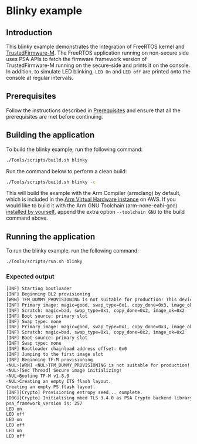 # Blinky example

## Introduction

This blinky example demonstrates the integration of FreeRTOS kernel and
[TrustedFirmware-M](https://www.trustedfirmware.org/projects/tf-m/). The FreeRTOS application running on non-secure side uses
PSA APIs to fetch the firmware framework version of TrustedFirmware-M running
on the secure-side and prints it on the console. In addition, to simulate LED
blinking, `LED On` and `LED off` are printed onto the console at regular
intervals.

## Prerequisites

Follow the instructions described in [Prerequisites](Prerequisites.md) and
ensure that all the prerequisites are met before continuing.

## Building the application

To build the blinky example, run the following command:
```bash
./Tools/scripts/build.sh blinky
```

Run the command below to perform a clean build:
```bash
./Tools/scripts/build.sh blinky -c
```

This will build the example with the Arm Compiler (armclang) by default, which is
included in the [Arm Virtual Hardware instance](./setting-up-arm-virtual-hardware.md)
on AWS. If you would like to build it with the Arm GNU Toolchain (arm-none-eabi-gcc)
[installed by yourself](./development-environment.md), append the extra option
`--toolchain GNU` to the build command above.

## Running the application

To run the blinky example, run the following command:
```bash
./Tools/scripts/run.sh blinky
```

### Expected output

```bash
[INF] Starting bootloader
[INF] Beginning BL2 provisioning
[WRN] TFM_DUMMY_PROVISIONING is not suitable for production! This device is NOT SECURE
[INF] Primary image: magic=good, swap_type=0x1, copy_done=0x3, image_ok=0x3
[INF] Scratch: magic=bad, swap_type=0x1, copy_done=0x2, image_ok=0x2
[INF] Boot source: primary slot
[INF] Swap type: none
[INF] Primary image: magic=good, swap_type=0x1, copy_done=0x3, image_ok=0x1
[INF] Scratch: magic=bad, swap_type=0x1, copy_done=0x2, image_ok=0x2
[INF] Boot source: primary slot
[INF] Swap type: none
[INF] Bootloader chainload address offset: 0x0
[INF] Jumping to the first image slot
[INF] Beginning TF-M provisioning
<NUL>[WRN] <NUL>TFM_DUMMY_PROVISIONING is not suitable for production! <NUL>This device is NOT SECURE<NUL>
<NUL>[Sec Thread] Secure image initializing!
<NUL>Booting TF-M v1.8.0
<NUL>Creating an empty ITS flash layout.
Creating an empty PS flash layout.
[INF][Crypto] Provisioning entropy seed... complete.
[DBG][Crypto] Initialising mbed TLS 3.4.0 as PSA Crypto backend library... complete.
psa_framework_version is: 257
LED on
LED off
LED on
LED off
LED on
LED off
```
